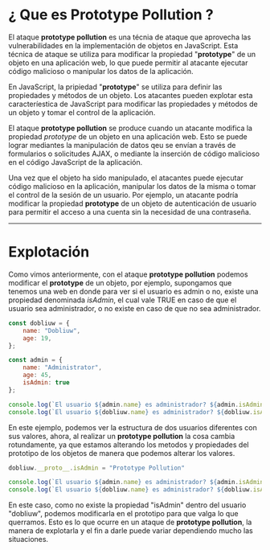 # ¿ Que es **Prototype Pollution** ? 

El ataque **prototype pollution** es una técnia de ataque que aprovecha las vulnerabilidades en la implementación de objetos en JavaScript. Esta técnica de ataque se utiliza para modificar la propiedad "**prototype**" de un objeto en una aplicación web, lo que puede permitir al atacante ejecutar código malicioso o manipular los datos de la aplicación. 

En JavaScript, la pripiedad "**prototype**" se utiliza para definir las propiedades y métodos de un objeto. Los atacantes pueden explotar esta caracteríestica de JavaScript para modificar las propiedades y métodos de un objeto y tomar el control de la aplicación. 

El ataque **prototype pollution** se produce cuando un atacante modifica la propiedad *prototype* de un objeto en una aplicación web. Esto se puede lograr mediantes la manipulación de datos qeu se envían a través de formularios o solicitudes AJAX, o mediante la inserción de código malicioso en el código JavaScript de la aplicación. 

Una vez que el objeto ha sido manipulado, el atacantes puede ejecutar código malicioso en la aplicación, manipular los datos de la misma o tomar el control de la sesión de un usuario. Por ejemplo, un atacante podría modificar la propiedad **prototype** de un objeto de autenticación de usuario para permitir el acceso a una cuenta sin la necesidad de una contraseña. 

----

# Explotación 

Como vimos anteriormente, con el ataque **prototype pollution** podemos modificar el **prototype** de un objeto, por ejemplo, supongamos que tenemos una web en donde para ver si el usuario es admin o no, existe una propiedad denominada *isAdmin*, el cual vale TRUE en caso de que el usuario sea administrador,  o no existe en caso de que no sea administrador. 

```javascript
const dobliuw = {
	name: "Dobliuw",
	age: 19,
};

const admin = {
	name: "Administrator",
	age: 45,
	isAdmin: true 
};

console.log(`El usuario ${admin.name} es administrador? ${admin.isAdmin}`); // El usuario Administrator es administrador? true.
console.log(`El usuario ${dobliuw.name} es administrador? ${dobliuw.isAdmin}`); // El usuario Dobliuw es administrador? undefined. 
```

En este ejemplo, podemos ver la estructura de dos usuarios diferentes con sus valores, ahora, al realizar un **prototype pollution** la cosa cambia rotundamente, ya que estamos alterando los metodos y propiedades del prototipo de los objetos de manera que podemos alterar los valores. 

```javascript
dobliuw.__proto__.isAdmin = "Prototype Pollution"

console.log(`El usuario ${admin.name} es administrador? ${admin.isAdmin}`); // El usuario Administrator es administrador? true.
console.log(`El usuario ${dobliuw.name} es administrador? ${dobliuw.isAdmin}`); // El usuario Dobliuw es administrador? Prototype Pollution. 
```

En este caso, como no existe la propiedad "isAdmin" dentro del usuario "dobliuw", podemos modificarla en el prototipo para que valga lo que querramos.  Esto es lo que ocurre en un ataque de **prototype pollution**, la manera de explotarla y el fin a darle puede variar dependiendo mucho las situaciones. 

